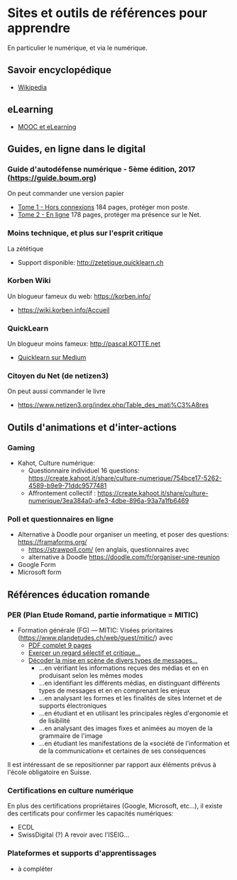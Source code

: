 # Sites et outils de références pour apprendre
En particulier le numérique, et via le numérique.
## Savoir encyclopédique
* [Wikipedia](http://wikipedia.fr)

## eLearning
* [MOOC et eLearning](https://medium.com/quicklearn/mooc-elearning-et-alternatives-a2cab1399fe0)

## Guides, en ligne dans le digital
### Guide d'autodéfense numérique - 5ème édition, 2017 (https://guide.boum.org)
On peut commander une version papier
* [Tome 1 - Hors connexions](https://guide.boum.org/tomes/1_hors_connexions/pdf/) 184 pages, protéger mon poste.
* [Tome 2 - En ligne](https://guide.boum.org/tomes/2_en_ligne/pdf/) 178 pages, protéger ma présence sur le Net.

### Moins technique, et plus sur l'esprit critique
La zététique
* Support disponible: http://zetetique.quicklearn.ch

### Korben Wiki
Un blogueur fameux du web: https://korben.info/
* https://wiki.korben.info/Accueil

### QuickLearn
Un blogueur moins fameux: http://pascal.KOTTE.net
* [Quicklearn sur Medium](https://medium.com/quicklearn/colearning/home)

### Citoyen du Net (de netizen3)
On peut aussi commander le livre
* https://www.netizen3.org/index.php/Table_des_mati%C3%A8res

## Outils d'animations et d'inter-actions
### Gaming
* Kahot, Culture numérique:
  * Questionnaire individuel 16 questions: https://create.kahoot.it/share/culture-numerique/754bce17-5262-4589-b9e9-71ddc9577481
  * Affrontement collectif : https://create.kahoot.it/share/culture-numerique/3ea384a0-afe3-4dbe-896a-93a7a1fb6469
  
### Poll et questionnaires en ligne
* Alternative à Doodle pour organiser un meeting, et poser des questions: https://framaforms.org/
  * https://strawpoll.com/  (en anglais, questionnaires avec 
  * alternative à Doodle https://doodle.com/fr/organiser-une-reunion
* Google Form
* Microsoft form

## Références éducation romande
### PER (Plan Etude Romand, partie informatique = MITIC)
* Formation générale (FG) — MITIC: Visées prioritaires (https://www.plandetudes.ch/web/guest/mitic/) avec
  * [PDF complet 9 pages](https://www.plandetudes.ch/documents/10273/36908/PER_print_FG_11_L1-18.pdf)
  * [Exercer un regard sélectif et critique…](https://www.plandetudes.ch/web/guest/FG_11/)
  * [Décoder la mise en scène de divers types de messages…](https://www.plandetudes.ch/web/guest/FG_21/)
    * …en vérifiant les informations reçues des médias et en en produisant selon les mêmes modes
    * …en identifiant les différents médias, en distinguant différents types de messages et en en comprenant les enjeux
    * …en analysant les formes et les finalités de sites Internet et de supports électroniques
    * …en étudiant et en utilisant les principales règles d'ergonomie et de lisibilité
    * …en analysant des images fixes et animées au moyen de la grammaire de l'image
    * …en étudiant les manifestations de la «société de l'information et de la communication» et certaines de ses conséquences

Il est intéressant de se repositionner par rapport aux éléments prévus à l'école obligatoire en Suisse.

### Certifications en culture numérique
En plus des certifications propriétaires (Google, Microsoft, etc...), il existe des certificats pour confirmer les capacités numériques:
* ECDL
* SwissDigital (?) A revoir avec l'ISEIG...

### Plateformes et supports d'apprentissages
* à compléter
